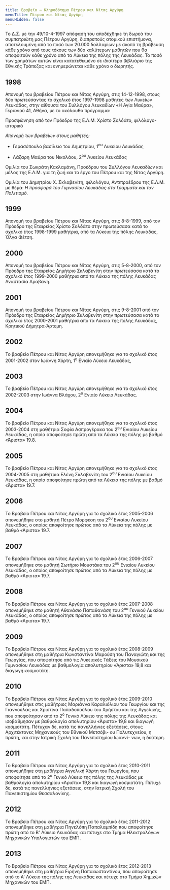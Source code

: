 ```yaml
---
title: Βραβείο – Κληροδότημα Πέτρου και Νίτας Αργύρη
menuTitle: Πέτρου και Νίτας Αργύρη
menuHidden: false
---
```


Το Δ.Σ. με την 49/10-4-1997 απόφασή του αποδέχθηκε τη δωρεά του συμπατριώτη μας Πέτρου Αργύρη, διαπρεπούς ατομικού επιστήμονα, αποτελουμένη από το ποσό των 20.000 δολλαρίων με σκοπό τη βράβευση κάθε χρόνο από τους τόκους των δύο καλύτερων μαθητών που θα αποφοιτούν κάθε χρόνο από τα Λύκεια της πόλης της Λευκάδας. Το ποσό των χρημάτων αυτών είναι κατατεθειμένο σε ιδιαίτερο βιβλιάριο της Εθνικής Τράπεζας και ενημερώνεται κάθε χρόνο ο δωρητής.

## 1998

Απονομή του βραβείου Πέτρου και Νίτας Αργύρη, στις 14-12-1998, στους δύο πρωτεύσαντας το σχολικό έτος 1997-1998 μαθητές των Λυκείων Λευκάδας, στην αίθουσα του Συλλόγου Λευκαδίων «Η Αγία Μαύρα», Γερανιού 41, Αθήνα, με το ακόλουθο πρόγραμμα:

Προσφώνηση από τον Πρόεδρο της Ε.Λ.Μ. Χρίστο Σολδάτο, φιλόλογο-ιστορικό

*Απονομή των βραβείων στους μαθητές:*

- Γερασόπουλο βασίλειο του Δημητρίου, 1<sup>ου</sup> Λυκείου Λευκάδας

- Λάζαρη Μαύρα του Νικολάου, 2<sup>ου</sup> Λυκείου Λευκάδας

Ομιλία του Σωκράτη Κακλαμάνη, Προέδρου του Συλλόγου Λευκαδίων και μέλος της Ε.Λ.Μ. για τη ζωή και το έργο του Πέτρου και της Νίτας Αργύρη.

Ομιλία του Δημητρίου X. Σκλαβενίτη, φιλολόγου, Αντιπροέδρου της Ε.Λ.Μ. με θέμα: *Η προσφορά του Γυμνασίου Λευκάδας στα Γράμματα και τον Πολιτισμό.*

## 1999

Απονομή του βραβείου Πέτρου και Νίτας Αργύρη, στις 8-8-1999, από τον Πρόεδρο της Εταιρείας Χρίστο Σολδάτο στην πρωτεύσασα κατά το σχολικό έτος 1998-1999 μαθήτρια, από τα Λύκεια της πόλης Λευκάδας, Όλγα Φέτση.

## 2000

Απονομή του βραβείου Πέτρου και Νίτας Αργύρη, στις 5-8-2000, από τον Πρόεδρο της Εταιρείας Δημήτριο Σκλαβενίτη στην πρωτεύσασα κατά το σχολικό έτος 1999-2000 μαθήτρια από τα Λύκεια της πόλης Λευκάδας Αναστασία Αραβανή.

## 2001

Απονομή του βραβείου Πέτρου και Νίτας Αργύρη, στις 9-8-2001 από τον Πρόεδρο της Εταιρείας Δημήτριο Σκλαβενίτη στην πρωτεύσασα κατά το σχολικό έτος 2000-2001 μαθήτρια από τα Λύκεια της πόλης Λευκάδας, Κρητικού Δήμητρα-Άρτεμη.

## 2002
Το βραβείο Πέτρου και Νίτας Αργύρη απονεμήθηκε για το σχολικό έτος 2001-2002 στον Ιωάννη Χόρτη, 1<sup>ο</sup> Ενιαίο Λύκειο Λευκάδας, 

## 2003
Το βραβείο Πέτρου και Νίτας Αργύρη απονεμήθηκε για το σχολικό έτος 2002-2003 στην Ιωάννα Βλάχου, 2<sup>ο</sup> Ενιαίο Λύκειο Λευκάδας.

## 2004
Το βραβείο Πέτρου και Νίτας Αργύρη απονεμήθηκε για το σχολικό έτος 2003-2004 στη μαθήτρια Σοφία Ασπρογέρακα του 2<sup>ου</sup> Ενιαίου Λυκείου Λευκάδας, η οποία αποφοίτησε πρώτη από τα Λύκεια της πόλης με βαθμό «Άριστα» 19.8.


## 2005
Το βραβείο Πέτρου και Νίτας Αργύρη απονεμήθηκε για το σχολικό έτος 2004-2005 στη μαθήτρια Ελένη Σκλαβενίτη του 2<sup>ου</sup> Ενιαίου Λυκείου Λευκάδας, η οποία αποφοίτησε πρώτη από τα Λύκεια της πόλης με βαθμό «Άριστα» 19.7.

## 2006
Το Βραβείο Πέτρου και Νίτας Αργύρη για το σχολικό έτος 2005-2006 απονεμήθηκε στο μαθητή Πέτρο Μορφέση του 2<sup>ου</sup> Ενιαίου Λυκείου Λευκάδας, ο οποίος αποφοίτησε πρώτος από τα Λύκεια της πόλης με βαθμό «Άριστα» 19.7.

## 2007
Το Βραβείο Πέτρου και Νίτας Αργύρη για το σχολικό έτος 2006-2007 απονεμήθηκε στο μαθητή Σωτήριο Μουστάκα του 2<sup>ου</sup> Ενιαίου Λυκείου Λευκάδας, ο οποίος αποφοίτησε πρώτος από τα Λύκεια της πόλης με βαθμό «Άριστα» 19.7.

## 2008
Το Βραβείο Πέτρου και Νίτας Αργύρη για το σχολικό έτος 2007-2008 απονεμήθηκε στο μαθητή Αθανάσιο Παπαθανάση του 2<sup>ου</sup> Γενικού Λυκείου Λευκάδας, ο οποίος αποφοίτησε πρώτος από τα Λύκεια της πόλης με βαθμό «Άριστα» 19.7.

## 2009
Το Βραβείο Πέτρου και Νίτας Αργύρη για το σχολικό έτος 2008-2009 απονεμήθηκε στη μαθήτρια Κωνσταντίνα Μαρούση του Παναγιώτη και της Γεωργίας, που αποφοίτησε από τις Λυκειακές Τάξεις του Μουσικού Γυμνασίου Λευκάδας με βαθμολογία απολυτηρίου «Άριστα» 19,8 και διαγωγή κοσμιοτάτη.

## 2010
Το Βραβείο Πέτρου και Νίτας Αργύρη για το σχολικό έτος 2009-2010 απονεμήθηκε στις μαθήτριες Μαριάννα Καραλιόλιου του Γεωργίου και της Γιαννούλας και Χριστίνα Παπαδοπούλου του Χρήστου και της Αγγελικής, που αποφοίτησαν από το 2<sup>ο</sup> Γενικό Λύκειο της πόλης της Λευκάδας και ισοβάθμησαν με βαθμολογία απολυτηρίου «Άριστα» 19,8 και διαγωγή κοσμιοτάτη. Πέτυχαν δε, κατά τις πανελλήνιες εξετάσεις, στους Αρχιτέκτονες Μηχανικούς του Εθνικού Μετσόβι- ου Πολυτεχνείου, η πρώτη, και στην Ιατρική Σχολή του Πανεπιστημίου Ιωαννί- νων, η δεύτερη.

## 2011
Το Βραβείο Πέτρου και Νίτας Αργύρη για το σχολικό έτος 2010-2011 απονεμήθηκε στη μαθήτρια Αγγελική Χόρτη του Γεωργίου, που αποφοίτησε από το 2<sup>ο</sup> Γενικό Λύκειο της πόλης της Λευκάδας με βαθμολογία απολυτηρίου «Άριστα» 19,8 και διαγωγή κοσμιοτάτη. Πέτυχε δε, κατά τις πανελλήνιες εξετάσεις, στην Ιατρική Σχολή του Πανεπιστημίου Θεσσαλονίκης.

## 2012
Το Βραβείο Πέτρου και Νίτας Αργύρη για το σχολικό έτος 2011-2012 απονεμήθηκε στη μαθήτρια Πηνελόπη Παπαλαμπίδη που αποφοίτησε πρώτη από το Β' Λύκειο Λευκάδας και πέτυχε στο Τμήμα Ηλεκτρολόγων Μηχανικών Υπολογιστών του ΕΜΠ.

## 2013
Το Βραβείο Πέτρου και Νίτας Αργύρη για το σχολικό έτος 2012-2013 απονεμήθηκε στη μαθήτρια Ειρήνη Παπακωσταντίνου, που αποφοίτησε από το Α' Λύκειο της πόλης της Λευκάδας και πέτυχε στο Τμήμα Χημικών Μηχανικών του ΕΜΠ.
